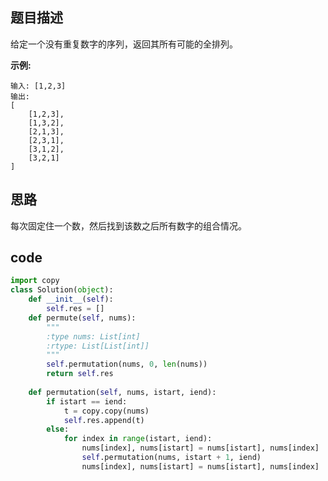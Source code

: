 ## 题目描述

给定一个没有重复数字的序列，返回其所有可能的全排列。

**示例:**

    输入: [1,2,3]
    输出:
    [
        [1,2,3],
        [1,3,2],
        [2,1,3],
        [2,3,1],
        [3,1,2],
        [3,2,1]
    ]

## 思路

每次固定住一个数，然后找到该数之后所有数字的组合情况。

## code

```python
import copy
class Solution(object):
    def __init__(self):
        self.res = []
    def permute(self, nums):
        """
        :type nums: List[int]
        :rtype: List[List[int]]
        """
        self.permutation(nums, 0, len(nums))            
        return self.res
    
    def permutation(self, nums, istart, iend):
        if istart == iend:
            t = copy.copy(nums)
            self.res.append(t)
        else:
            for index in range(istart, iend):
                nums[index], nums[istart] = nums[istart], nums[index]
                self.permutation(nums, istart + 1, iend)
                nums[index], nums[istart] = nums[istart], nums[index]
```